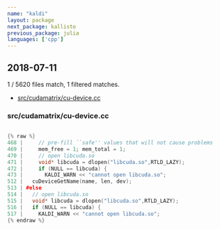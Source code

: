 ```yaml
---
name: "kaldi"
layout: package
next_package: kallisto
previous_package: julia
languages: ['cpp']
---
```

## 2018-07-11
1 / 5620 files match, 1 filtered matches.

 - [src/cudamatrix/cu-device.cc](#srccudamatrixcu-devicecc)

### src/cudamatrix/cu-device.cc

```cpp

{% raw %}
468 |     // pre-fill ``safe'' values that will not cause problems
469 |     mem_free = 1; mem_total = 1;
470 |     // open libcuda.so
471 |     void* libcuda = dlopen("libcuda.so",RTLD_LAZY);
472 |     if (NULL == libcuda) {
473 |       KALDI_WARN << "cannot open libcuda.so";
512 |   cuDeviceGetName(name, len, dev);
513 | #else
514 |   // open libcuda.so
515 |   void* libcuda = dlopen("libcuda.so",RTLD_LAZY);
516 |   if (NULL == libcuda) {
517 |     KALDI_WARN << "cannot open libcuda.so";
{% endraw %}

```